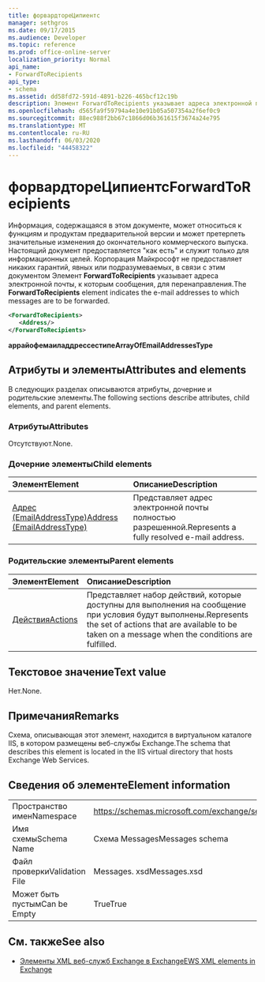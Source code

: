 ```yaml
---
title: форвардтореЦипиентс
manager: sethgros
ms.date: 09/17/2015
ms.audience: Developer
ms.topic: reference
ms.prod: office-online-server
localization_priority: Normal
api_name:
- ForwardToRecipients
api_type:
- schema
ms.assetid: dd58fd72-591d-4891-b226-465bcf12c19b
description: Элемент ForwardToRecipients указывает адреса электронной почты, к которым сообщения, для перенаправления.
ms.openlocfilehash: d565fa9f59794a4e10e91b05a507354a2f6ef0c9
ms.sourcegitcommit: 88ec988f2bb67c1866d06b361615f3674a24e795
ms.translationtype: MT
ms.contentlocale: ru-RU
ms.lasthandoff: 06/03/2020
ms.locfileid: "44458322"
---
```

# <a name="forwardtorecipients"></a><span data-ttu-id="19c6a-103">форвардтореЦипиентс</span><span class="sxs-lookup"><span data-stu-id="19c6a-103">ForwardToRecipients</span></span>

<span data-ttu-id="19c6a-104">Информация, содержащаяся в этом документе, может относиться к функциям и продуктам предварительной версии и может претерпеть значительные изменения до окончательного коммерческого выпуска. Настоящий документ предоставляется "как есть" и служит только для информационных целей. Корпорация Майкрософт не предоставляет никаких гарантий, явных или подразумеваемых, в связи с этим документом Элемент **ForwardToRecipients** указывает адреса электронной почты, к которым сообщения, для перенаправления.</span><span class="sxs-lookup"><span data-stu-id="19c6a-104">The **ForwardToRecipients** element indicates the e-mail addresses to which messages are to be forwarded.</span></span> 
  
```XML
<ForwardToRecipients>
   <Address/>
</ForwardToRecipients>
```

 <span data-ttu-id="19c6a-105">**аррайофемаиладдрессестипе**</span><span class="sxs-lookup"><span data-stu-id="19c6a-105">**ArrayOfEmailAddressesType**</span></span>
## <a name="attributes-and-elements"></a><span data-ttu-id="19c6a-106">Атрибуты и элементы</span><span class="sxs-lookup"><span data-stu-id="19c6a-106">Attributes and elements</span></span>

<span data-ttu-id="19c6a-107">В следующих разделах описываются атрибуты, дочерние и родительские элементы.</span><span class="sxs-lookup"><span data-stu-id="19c6a-107">The following sections describe attributes, child elements, and parent elements.</span></span>
  
### <a name="attributes"></a><span data-ttu-id="19c6a-108">Атрибуты</span><span class="sxs-lookup"><span data-stu-id="19c6a-108">Attributes</span></span>

<span data-ttu-id="19c6a-109">Отсутствуют.</span><span class="sxs-lookup"><span data-stu-id="19c6a-109">None.</span></span>
  
### <a name="child-elements"></a><span data-ttu-id="19c6a-110">Дочерние элементы</span><span class="sxs-lookup"><span data-stu-id="19c6a-110">Child elements</span></span>

|<span data-ttu-id="19c6a-111">**Элемент**</span><span class="sxs-lookup"><span data-stu-id="19c6a-111">**Element**</span></span>|<span data-ttu-id="19c6a-112">**Описание**</span><span class="sxs-lookup"><span data-stu-id="19c6a-112">**Description**</span></span>|
|:-----|:-----|
|[<span data-ttu-id="19c6a-113">Адрес (EmailAddressType)</span><span class="sxs-lookup"><span data-stu-id="19c6a-113">Address (EmailAddressType)</span></span>](address-emailaddresstype.md) <br/> |<span data-ttu-id="19c6a-114">Представляет адрес электронной почты полностью разрешенной.</span><span class="sxs-lookup"><span data-stu-id="19c6a-114">Represents a fully resolved e-mail address.</span></span>  <br/> |
   
### <a name="parent-elements"></a><span data-ttu-id="19c6a-115">Родительские элементы</span><span class="sxs-lookup"><span data-stu-id="19c6a-115">Parent elements</span></span>

|<span data-ttu-id="19c6a-116">**Элемент**</span><span class="sxs-lookup"><span data-stu-id="19c6a-116">**Element**</span></span>|<span data-ttu-id="19c6a-117">**Описание**</span><span class="sxs-lookup"><span data-stu-id="19c6a-117">**Description**</span></span>|
|:-----|:-----|
|[<span data-ttu-id="19c6a-118">Действия</span><span class="sxs-lookup"><span data-stu-id="19c6a-118">Actions</span></span>](actions.md) <br/> |<span data-ttu-id="19c6a-119">Представляет набор действий, которые доступны для выполнения на сообщение при условия будут выполнены.</span><span class="sxs-lookup"><span data-stu-id="19c6a-119">Represents the set of actions that are available to be taken on a message when the conditions are fulfilled.</span></span>  <br/> |
   
## <a name="text-value"></a><span data-ttu-id="19c6a-120">Текстовое значение</span><span class="sxs-lookup"><span data-stu-id="19c6a-120">Text value</span></span>

<span data-ttu-id="19c6a-121">Нет.</span><span class="sxs-lookup"><span data-stu-id="19c6a-121">None.</span></span>
  
## <a name="remarks"></a><span data-ttu-id="19c6a-122">Примечания</span><span class="sxs-lookup"><span data-stu-id="19c6a-122">Remarks</span></span>

<span data-ttu-id="19c6a-123">Схема, описывающая этот элемент, находится в виртуальном каталоге IIS, в котором размещены веб-службы Exchange.</span><span class="sxs-lookup"><span data-stu-id="19c6a-123">The schema that describes this element is located in the IIS virtual directory that hosts Exchange Web Services.</span></span>
  
## <a name="element-information"></a><span data-ttu-id="19c6a-124">Сведения об элементе</span><span class="sxs-lookup"><span data-stu-id="19c6a-124">Element information</span></span>

|||
|:-----|:-----|
|<span data-ttu-id="19c6a-125">Пространство имен</span><span class="sxs-lookup"><span data-stu-id="19c6a-125">Namespace</span></span>  <br/> |https://schemas.microsoft.com/exchange/services/2006/messages  <br/> |
|<span data-ttu-id="19c6a-126">Имя схемы</span><span class="sxs-lookup"><span data-stu-id="19c6a-126">Schema Name</span></span>  <br/> |<span data-ttu-id="19c6a-127">Схема Messages</span><span class="sxs-lookup"><span data-stu-id="19c6a-127">Messages schema</span></span>  <br/> |
|<span data-ttu-id="19c6a-128">Файл проверки</span><span class="sxs-lookup"><span data-stu-id="19c6a-128">Validation File</span></span>  <br/> |<span data-ttu-id="19c6a-129">Messages. xsd</span><span class="sxs-lookup"><span data-stu-id="19c6a-129">Messages.xsd</span></span>  <br/> |
|<span data-ttu-id="19c6a-130">Может быть пустым</span><span class="sxs-lookup"><span data-stu-id="19c6a-130">Can be Empty</span></span>  <br/> |<span data-ttu-id="19c6a-131">True</span><span class="sxs-lookup"><span data-stu-id="19c6a-131">True</span></span>  <br/> |
   
## <a name="see-also"></a><span data-ttu-id="19c6a-132">См. также</span><span class="sxs-lookup"><span data-stu-id="19c6a-132">See also</span></span>



- [<span data-ttu-id="19c6a-133">Элементы XML веб-служб Exchange в Exchange</span><span class="sxs-lookup"><span data-stu-id="19c6a-133">EWS XML elements in Exchange</span></span>](ews-xml-elements-in-exchange.md)

